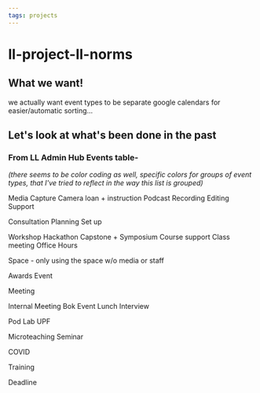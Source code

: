 ```yaml
---
tags: projects
---
```


# ll-project-ll-norms

## What we want!

we actually want event types to be separate google calendars for easier/automatic sorting...


## Let's look at what's been done in the past

### From LL Admin Hub Events table-
*(there seems to be color coding as well, specific colors for groups of event types, that I've tried to reflect in the way this list is grouped)*


Media Capture
Camera loan + instruction
Podcast Recording
Editing Support

Consultation
Planning
Set up

Workshop
Hackathon
Capstone + Symposium
Course support
Class meeting
Office Hours

Space - only using the space w/o media or staff

Awards
Event

Meeting

Internal Meeting
Bok Event
Lunch
Interview

Pod
Lab
UPF

Microteaching
Seminar

COVID

Training

Deadline